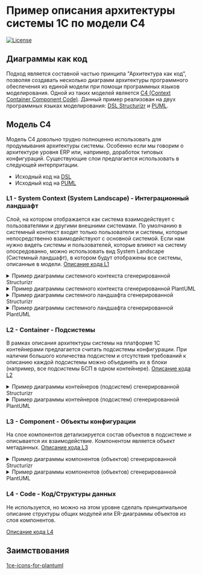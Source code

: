 # Пример описания архитектуры системы 1С по модели C4

[![License](https://img.shields.io/github/license/ivanmolodec/c4-1c-example?style=badge)](https://github.com/ivanmolodec/c4-1c-example/blob/develop/LICENSE)

## Диаграммы как код

Подход является составной частью принципа "Архитектура как код", позволяя создавать несколько диаграмм архитектуры программного обеспечения из единой модели при помощи программных языков моделирования. Одной из таких моделей является [C4 (Context Container Component Code)](https://c4model.com/). Данный пример реализован на двух программных языках моделирования: [DSL Structurizr](https://structurizr.com/dsl) и [PUML](https://plantuml.com/).

## Модель C4

Модель С4 довольно трудно полноценно использовать для продумывания архитектуры системы. Особенно если мы говорим о архитектуре уровня ERP или, например, доработок типовых конфигураций. Существующие слои предлагается использовать в следующей интерпритации.

- Исходный код на [DSL](dsl)
- Исходный код на [PUML](puml)

### L1 - System Context (System Landscape) - Интеграционный ландшафт

Слой, на котором отображается как система взаимодействует с пользователями и другими внешними системами. По умолчанию в системный контекст входят только пользователи и системы, которые непосредственно взаимодействуют с основной системой. Если нам нужно видеть системы и пользователей, которые влияют на систему опосредованно, можно использовать вид System Landscape (Системный ландшафт), в котором будут отображены все системы, описанные в модели.
[Описание кода L1](docs/L1SystemContext.md)

<details><summary>Пример диаграммы системного контекста сгенерированной Structurizr</summary>

![image](docs/img/structurizrSystemContext.png)

</details>
<details><summary>Пример диаграммы системного контекста сгенерированной PlantUML</summary>

![image](out/SystemContext.svg)

</details>
<details><summary>Пример диаграммы системного ландшафта сгенерированной Structurizr</summary>

![image](docs/img/structurizrSystemLandscape.png)

</details>
<details><summary>Пример диаграммы системного ландшафта сгенерированной PlantUML</summary>

![image](out/SystemLandscape.svg)

</details>

### L2 - Container - Подсистемы

В рамках описания архитектуры системы на платформе 1С контейнерами предлагается считать подсистемы конфигурации. При наличии большого количества подсистем и отсутствия требований к описанию каждой подсистемы можно объединять их в блоки (например, все подсистемы БСП в одном контейнере).
[Описание кода L2](docs/L2Container.md)

<details><summary>Пример диаграммы контейнеров (подсистем) сгенерированной Structurizr</summary>

![image](docs/img/structurizrContainer.png)

</details>
<details><summary>Пример диаграммы контейнеров (подсистем) сгенерированной PlantUML</summary>

![image](out/Container.svg)

</details>

### L3 - Component - Объекты конфигурации

На слое компонентов детализируется состав объектов в подсистеме и описывается их взаимодействие. Компонентом является объект метаданных.
[Описание кода L3](docs/L3Component.md)

<details><summary>Пример диаграммы компонентов (объектов) сгенерированной Structurizr</summary>

![image](docs/img/structurizrComponent.png)

</details>
<details><summary>Пример диаграммы компонентов (объектов) сгенерированной PlantUML</summary>

![image](out/Component.svg)

</details>

### L4 - Code - Код/Структуры данных

Не используется, но можно на этом уровне сделать принципиальное описание структуры общих модулей или ER-диаграммы объектов из слоя компонентов.

[Описание кода L4](docs/L4Code.md)

## Заимствования

[1ce-icons-for-plantuml](https://github.com/ovcharenko-di/1ce-icons-for-plantuml)
